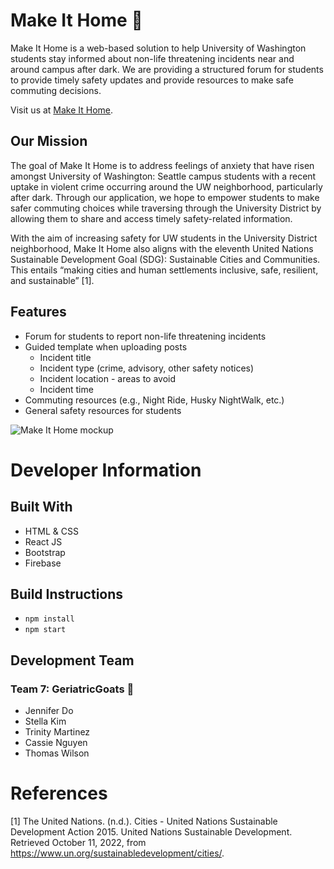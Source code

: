 # Make It Home 🌙
Make It Home is a web-based solution to help University of Washington students stay informed about non-life threatening incidents near and around campus after dark. We are providing a structured forum for students to provide timely safety updates and provide resources to make safe commuting decisions.

Visit us at [Make It Home](https://make-it-home-app.web.app/).

## Our Mission
The goal of Make It Home is to address feelings of anxiety that have risen amongst University of Washington: Seattle campus students with a recent uptake in violent crime occurring around the UW neighborhood, particularly after dark. Through our application, we hope to empower students to make safer commuting choices while traversing through the University District by allowing them to share and access timely safety-related information.

With the aim of increasing safety for UW students in the University District neighborhood, Make It Home also aligns with the eleventh United Nations Sustainable Development Goal (SDG): Sustainable Cities and Communities. This entails “making cities and human settlements inclusive, safe, resilient, and sustainable” [1]. 

## Features
- Forum for students to report non-life threatening incidents
- Guided template when uploading posts
  - Incident title
  - Incident type (crime, advisory, other safety notices)
  - Incident location - areas to avoid
  - Incident time
- Commuting resources (e.g., Night Ride, Husky NightWalk, etc.)
- General safety resources for students

![Make It Home mockup](public/img/mih-ui-mockup.png)

# Developer Information
## Built With
- HTML & CSS
- React JS
- Bootstrap
- Firebase

## Build Instructions
- `npm install`
- `npm start`

## Development Team
### Team 7: GeriatricGoats 🐐
- Jennifer Do
- Stella Kim
- Trinity Martinez
- Cassie Nguyen
- Thomas Wilson

# References
[1] The United Nations. (n.d.). Cities - United Nations Sustainable Development Action 2015. United Nations Sustainable Development. Retrieved October 11, 2022, from https://www.un.org/sustainabledevelopment/cities/.
